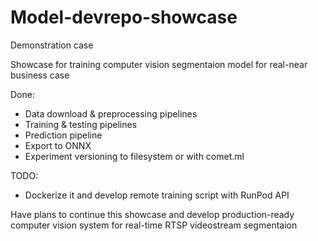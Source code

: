# Model-devrepo-showcase

Demonstration case

Showcase for training computer vision segmentaion model for real-near business case

Done:
- Data download & preprocessing pipelines
- Training & testing pipelines
- Prediction pipeline
- Export to ONNX
- Experiment versioning to filesystem or with comet.ml

TODO:
- Dockerize it and develop remote training script with RunPod API

Have plans to continue this showcase and develop production-ready computer vision system for real-time RTSP videostream segmentaion

